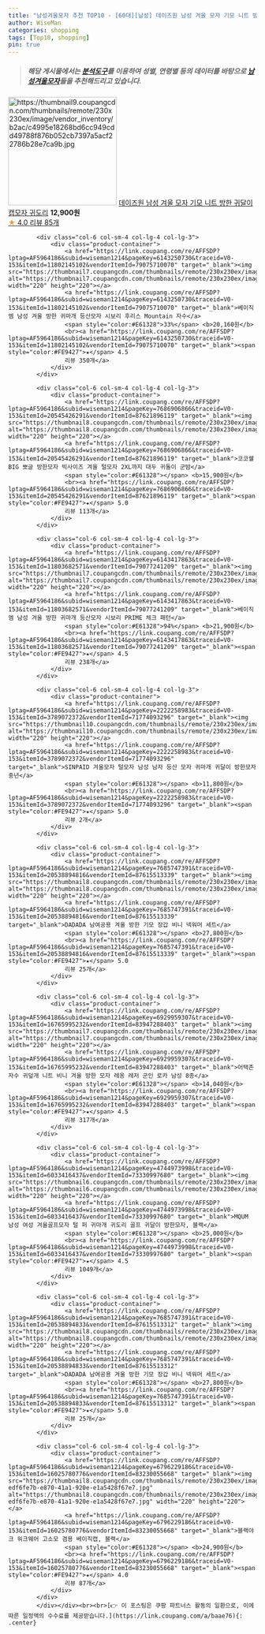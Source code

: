 ```yaml
---
title: "남성겨울모자 추천 TOP10 - [60대][남성] 데이즈원 남성 겨울 모자 기모 니트 방한 귀달이 캡모자 귀도리"
author: WiseMan
categories: shopping
tags: [Top10, shopping]
pin: true
---
```


> ##### 해당 게시물에서는 [**분석도구**](https://itemscout.io/)를 이용하여 **성별**, **연령별** 등의 데이터를 바탕으로 [**남성겨울모자**](https://link.coupang.com/a/baae76)들을 추천해드리고 있습니다.
<div class="container"><div class="row">
            <div class="col-6 col-sm-4 col-lg-4 col-lg-3">
                <div class="product-container">
                    <a href="https://link.coupang.com/re/AFFSDP?lptag=AF5964186&subid=wiseman1214&pageKey=7700270767&traceid=V0-153&itemId=20615097687&vendorItemId=87689426783" target="_blank"><img src="https://thumbnail9.coupangcdn.com/thumbnails/remote/230x230ex/image/vendor_inventory/b2ac/c4995e18268bd6cc949cdd49788f876b052cb7397a5acf22786b28e7ca9b.jpg" alt="https://thumbnail9.coupangcdn.com/thumbnails/remote/230x230ex/image/vendor_inventory/b2ac/c4995e18268bd6cc949cdd49788f876b052cb7397a5acf22786b28e7ca9b.jpg" width="220" height="220"></a>
                    <a href="https://link.coupang.com/re/AFFSDP?lptag=AF5964186&subid=wiseman1214&pageKey=7700270767&traceid=V0-153&itemId=20615097687&vendorItemId=87689426783" target="_blank">데이즈원 남성 겨울 모자 기모 니트 방한 귀달이 캡모자 귀도리</a>
                    <span style="color:#E61328"></span> <b>12,900원</b>
                    <br><a href="https://link.coupang.com/re/AFFSDP?lptag=AF5964186&subid=wiseman1214&pageKey=7700270767&traceid=V0-153&itemId=20615097687&vendorItemId=87689426783" target="_blank"><span style="color:#FE9427">★</span> 4.0
                    리뷰 85개</a>
                </div>
            </div>
            
            <div class="col-6 col-sm-4 col-lg-4 col-lg-3">
                <div class="product-container">
                    <a href="https://link.coupang.com/re/AFFSDP?lptag=AF5964186&subid=wiseman1214&pageKey=6143250730&traceid=V0-153&itemId=11802145102&vendorItemId=79075710070" target="_blank"><img src="https://thumbnail7.coupangcdn.com/thumbnails/remote/230x230ex/image/vendor_inventory/b5b2/31b38fa91602a3b2b4481941c6354223e7f110f82ea38eb34cb0305edb74.jpg" alt="https://thumbnail7.coupangcdn.com/thumbnails/remote/230x230ex/image/vendor_inventory/b5b2/31b38fa91602a3b2b4481941c6354223e7f110f82ea38eb34cb0305edb74.jpg" width="220" height="220"></a>
                    <a href="https://link.coupang.com/re/AFFSDP?lptag=AF5964186&subid=wiseman1214&pageKey=6143250730&traceid=V0-153&itemId=11802145102&vendorItemId=79075710070" target="_blank">베이직엠 남성 겨울 방한 귀마개 등산모자 시보리 후리스 Mountain 자수</a>
                    <span style="color:#E61328">33%</span> <b>20,160원</b>
                    <br><a href="https://link.coupang.com/re/AFFSDP?lptag=AF5964186&subid=wiseman1214&pageKey=6143250730&traceid=V0-153&itemId=11802145102&vendorItemId=79075710070" target="_blank"><span style="color:#FE9427">★</span> 4.5
                    리뷰 350개</a>
                </div>
            </div>
            
            <div class="col-6 col-sm-4 col-lg-4 col-lg-3">
                <div class="product-container">
                    <a href="https://link.coupang.com/re/AFFSDP?lptag=AF5964186&subid=wiseman1214&pageKey=7686906866&traceid=V0-153&itemId=20545426291&vendorItemId=87621896119" target="_blank"><img src="https://thumbnail8.coupangcdn.com/thumbnails/remote/230x230ex/image/vendor_inventory/bb6d/fe8b101fbeec3cb3a2c5869f7972c1b1511ac763ae6585775b2d39677c82.jpg" alt="https://thumbnail8.coupangcdn.com/thumbnails/remote/230x230ex/image/vendor_inventory/bb6d/fe8b101fbeec3cb3a2c5869f7972c1b1511ac763ae6585775b2d39677c82.jpg" width="220" height="220"></a>
                    <a href="https://link.coupang.com/re/AFFSDP?lptag=AF5964186&subid=wiseman1214&pageKey=7686906866&traceid=V0-153&itemId=20545426291&vendorItemId=87621896119" target="_blank">코코쉘 BIG 뽀글 방한모자 빅사이즈 겨울 털모자 2XL까지 대두 귀돌이 군밤</a>
                    <span style="color:#E61328"></span> <b>15,900원</b>
                    <br><a href="https://link.coupang.com/re/AFFSDP?lptag=AF5964186&subid=wiseman1214&pageKey=7686906866&traceid=V0-153&itemId=20545426291&vendorItemId=87621896119" target="_blank"><span style="color:#FE9427">★</span> 5.0
                    리뷰 113개</a>
                </div>
            </div>
            
            <div class="col-6 col-sm-4 col-lg-4 col-lg-3">
                <div class="product-container">
                    <a href="https://link.coupang.com/re/AFFSDP?lptag=AF5964186&subid=wiseman1214&pageKey=6143417863&traceid=V0-153&itemId=11803682571&vendorItemId=79077241209" target="_blank"><img src="https://thumbnail7.coupangcdn.com/thumbnails/remote/230x230ex/image/vendor_inventory/5f50/c2da3f16a093c435697468ea031c02a7c489297529a83a71b511e9661d33.jpg" alt="https://thumbnail7.coupangcdn.com/thumbnails/remote/230x230ex/image/vendor_inventory/5f50/c2da3f16a093c435697468ea031c02a7c489297529a83a71b511e9661d33.jpg" width="220" height="220"></a>
                    <a href="https://link.coupang.com/re/AFFSDP?lptag=AF5964186&subid=wiseman1214&pageKey=6143417863&traceid=V0-153&itemId=11803682571&vendorItemId=79077241209" target="_blank">베이직엠 남성 겨울 방한 귀마개 등산모자 시보리 PRIME 체크 패턴</a>
                    <span style="color:#E61328">94%</span> <b>21,900원</b>
                    <br><a href="https://link.coupang.com/re/AFFSDP?lptag=AF5964186&subid=wiseman1214&pageKey=6143417863&traceid=V0-153&itemId=11803682571&vendorItemId=79077241209" target="_blank"><span style="color:#FE9427">★</span> 4.5
                    리뷰 238개</a>
                </div>
            </div>
            
            <div class="col-6 col-sm-4 col-lg-4 col-lg-3">
                <div class="product-container">
                    <a href="https://link.coupang.com/re/AFFSDP?lptag=AF5964186&subid=wiseman1214&pageKey=2222258983&traceid=V0-153&itemId=3789072372&vendorItemId=71774093296" target="_blank"><img src="https://thumbnail10.coupangcdn.com/thumbnails/remote/230x230ex/image/vendor_inventory/448b/651a20465fc09ec9adc01edea52afba16e6478ca33e81b722d991e54a437.jpg" alt="https://thumbnail10.coupangcdn.com/thumbnails/remote/230x230ex/image/vendor_inventory/448b/651a20465fc09ec9adc01edea52afba16e6478ca33e81b722d991e54a437.jpg" width="220" height="220"></a>
                    <a href="https://link.coupang.com/re/AFFSDP?lptag=AF5964186&subid=wiseman1214&pageKey=2222258983&traceid=V0-153&itemId=3789072372&vendorItemId=71774093296" target="_blank">SINPAID 겨울모자 털모자 남성 남자 등산 모자 귀마개 귀달이 방한모자 중년</a>
                    <span style="color:#E61328"></span> <b>11,800원</b>
                    <br><a href="https://link.coupang.com/re/AFFSDP?lptag=AF5964186&subid=wiseman1214&pageKey=2222258983&traceid=V0-153&itemId=3789072372&vendorItemId=71774093296" target="_blank"><span style="color:#FE9427">★</span> 5.0
                    리뷰 2개</a>
                </div>
            </div>
            
            <div class="col-6 col-sm-4 col-lg-4 col-lg-3">
                <div class="product-container">
                    <a href="https://link.coupang.com/re/AFFSDP?lptag=AF5964186&subid=wiseman1214&pageKey=7685747391&traceid=V0-153&itemId=20538894816&vendorItemId=87615513339" target="_blank"><img src="https://thumbnail8.coupangcdn.com/thumbnails/remote/230x230ex/image/vendor_inventory/43ef/2800c31b27b80312f4b43f9c6af9d0573a491d5cbdb8ba684cd748ca4e00.jpg" alt="https://thumbnail8.coupangcdn.com/thumbnails/remote/230x230ex/image/vendor_inventory/43ef/2800c31b27b80312f4b43f9c6af9d0573a491d5cbdb8ba684cd748ca4e00.jpg" width="220" height="220"></a>
                    <a href="https://link.coupang.com/re/AFFSDP?lptag=AF5964186&subid=wiseman1214&pageKey=7685747391&traceid=V0-153&itemId=20538894816&vendorItemId=87615513339" target="_blank">DADADA 남여공용 겨울 방한 기모 장갑 비니 넥워머 세트</a>
                    <span style="color:#E61328"></span> <b>27,800원</b>
                    <br><a href="https://link.coupang.com/re/AFFSDP?lptag=AF5964186&subid=wiseman1214&pageKey=7685747391&traceid=V0-153&itemId=20538894816&vendorItemId=87615513339" target="_blank"><span style="color:#FE9427">★</span> 5.0
                    리뷰 25개</a>
                </div>
            </div>
            
            <div class="col-6 col-sm-4 col-lg-4 col-lg-3">
                <div class="product-container">
                    <a href="https://link.coupang.com/re/AFFSDP?lptag=AF5964186&subid=wiseman1214&pageKey=6929959307&traceid=V0-153&itemId=16765995232&vendorItemId=83947288403" target="_blank"><img src="https://thumbnail7.coupangcdn.com/thumbnails/remote/230x230ex/image/vendor_inventory/ea9d/39eb0f08f116353394325698cdd3f3368a1a2bd3389b1085d4c7fe08274a.jpg" alt="https://thumbnail7.coupangcdn.com/thumbnails/remote/230x230ex/image/vendor_inventory/ea9d/39eb0f08f116353394325698cdd3f3368a1a2bd3389b1085d4c7fe08274a.jpg" width="220" height="220"></a>
                    <a href="https://link.coupang.com/re/AFFSDP?lptag=AF5964186&subid=wiseman1214&pageKey=6929959307&traceid=V0-153&itemId=16765995232&vendorItemId=83947288403" target="_blank">어택존 자수 귀덮개 니트 비니 겨울 방한 모자 레옹 레저 군인 로카 남성 8종</a>
                    <span style="color:#E61328"></span> <b>14,040원</b>
                    <br><a href="https://link.coupang.com/re/AFFSDP?lptag=AF5964186&subid=wiseman1214&pageKey=6929959307&traceid=V0-153&itemId=16765995232&vendorItemId=83947288403" target="_blank"><span style="color:#FE9427">★</span> 4.5
                    리뷰 317개</a>
                </div>
            </div>
            
            <div class="col-6 col-sm-4 col-lg-4 col-lg-3">
                <div class="product-container">
                    <a href="https://link.coupang.com/re/AFFSDP?lptag=AF5964186&subid=wiseman1214&pageKey=4744973998&traceid=V0-153&itemId=6033416437&vendorItemId=73330997680" target="_blank"><img src="https://thumbnail6.coupangcdn.com/thumbnails/remote/230x230ex/image/vendor_inventory/39fb/4ccb7aa6a2ba57e56f214ac2a1b236c365d3d10aaefee82cd85793b4962c.jpg" alt="https://thumbnail6.coupangcdn.com/thumbnails/remote/230x230ex/image/vendor_inventory/39fb/4ccb7aa6a2ba57e56f214ac2a1b236c365d3d10aaefee82cd85793b4962c.jpg" width="220" height="220"></a>
                    <a href="https://link.coupang.com/re/AFFSDP?lptag=AF5964186&subid=wiseman1214&pageKey=4744973998&traceid=V0-153&itemId=6033416437&vendorItemId=73330997680" target="_blank">MQUM 남성 여성 겨울골프모자 털 퍼 귀마개 귀도리 골프 귀달이 방한모자, 블랙</a>
                    <span style="color:#E61328"></span> <b>25,000원</b>
                    <br><a href="https://link.coupang.com/re/AFFSDP?lptag=AF5964186&subid=wiseman1214&pageKey=4744973998&traceid=V0-153&itemId=6033416437&vendorItemId=73330997680" target="_blank"><span style="color:#FE9427">★</span> 4.5
                    리뷰 1049개</a>
                </div>
            </div>
            
            <div class="col-6 col-sm-4 col-lg-4 col-lg-3">
                <div class="product-container">
                    <a href="https://link.coupang.com/re/AFFSDP?lptag=AF5964186&subid=wiseman1214&pageKey=7685747391&traceid=V0-153&itemId=20538894833&vendorItemId=87615513312" target="_blank"><img src="https://thumbnail8.coupangcdn.com/thumbnails/remote/230x230ex/image/vendor_inventory/32e8/e36f529d2c2f4b958219e2ccb3ee551ae76e422c727505c1052e120c6612.jpg" alt="https://thumbnail8.coupangcdn.com/thumbnails/remote/230x230ex/image/vendor_inventory/32e8/e36f529d2c2f4b958219e2ccb3ee551ae76e422c727505c1052e120c6612.jpg" width="220" height="220"></a>
                    <a href="https://link.coupang.com/re/AFFSDP?lptag=AF5964186&subid=wiseman1214&pageKey=7685747391&traceid=V0-153&itemId=20538894833&vendorItemId=87615513312" target="_blank">DADADA 남여공용 겨울 방한 기모 장갑 비니 넥워머 세트</a>
                    <span style="color:#E61328"></span> <b>27,800원</b>
                    <br><a href="https://link.coupang.com/re/AFFSDP?lptag=AF5964186&subid=wiseman1214&pageKey=7685747391&traceid=V0-153&itemId=20538894833&vendorItemId=87615513312" target="_blank"><span style="color:#FE9427">★</span> 5.0
                    리뷰 25개</a>
                </div>
            </div>
            
            <div class="col-6 col-sm-4 col-lg-4 col-lg-3">
                <div class="product-container">
                    <a href="https://link.coupang.com/re/AFFSDP?lptag=AF5964186&subid=wiseman1214&pageKey=6796229186&traceid=V0-153&itemId=16025780776&vendorItemId=83230055668" target="_blank"><img src="https://thumbnail8.coupangcdn.com/thumbnails/remote/230x230ex/image/retail/images/2447781897949822-edf6fe7b-e870-41a1-920e-e1a5428f67e7.jpg" alt="https://thumbnail8.coupangcdn.com/thumbnails/remote/230x230ex/image/retail/images/2447781897949822-edf6fe7b-e870-41a1-920e-e1a5428f67e7.jpg" width="220" height="220"></a>
                    <a href="https://link.coupang.com/re/AFFSDP?lptag=AF5964186&subid=wiseman1214&pageKey=6796229186&traceid=V0-153&itemId=16025780776&vendorItemId=83230055668" target="_blank">블랙야크 워크웨어 고소모 겸용 베이직캡, 블랙</a>
                    <span style="color:#E61328"></span> <b>24,900원</b>
                    <br><a href="https://link.coupang.com/re/AFFSDP?lptag=AF5964186&subid=wiseman1214&pageKey=6796229186&traceid=V0-153&itemId=16025780776&vendorItemId=83230055668" target="_blank"><span style="color:#FE9427">★</span> 4.0
                    리뷰 87개</a>
                </div>
            </div>
            </div></div><br><br>[👉 이 포스팅은 쿠팡 파트너스 활동의 일환으로, 이에 따른 일정액의 수수료를 제공받습니다.](https://link.coupang.com/a/baae76){: .center}